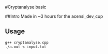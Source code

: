 #Cryptanalyse basic

##Intro
Made in ~3 hours for the acensi_dev_cup

## Usage
```
g++ cryptanalyse.cpp
./a.out < input.txt
```

